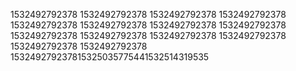 1532492792378
1532492792378
1532492792378
1532492792378
1532492792378
1532492792378
1532492792378
1532492792378
1532492792378
1532492792378
1532492792378
1532492792378
1532492792378
1532492792378
153249279237815325035775441532514319535